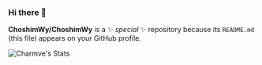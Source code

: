 ### Hi there 👋

**ChoshimWy/ChoshimWy** is a ✨ _special_ ✨ repository because its `README.md` (this file) appears on your GitHub profile.

<div style="display: flex; justify-content: space-between;">
  <img src="https://github-readme-stats.vercel.app/api?username=ChoshimWy&show_icons=true&hide_title=false&theme=cobalt" alt="Charmve's Stats">
</div>



<!--
Here are some ideas to get you started:

- 🔭 I’m currently working on ...
- 🌱 I’m currently learning ...
- 👯 I’m looking to collaborate on ...
- 🤔 I’m looking for help with ...
- 💬 Ask me about ...
- 📫 How to reach me: ...
- 😄 Pronouns: ...
- ⚡ Fun fact: ...
-->

